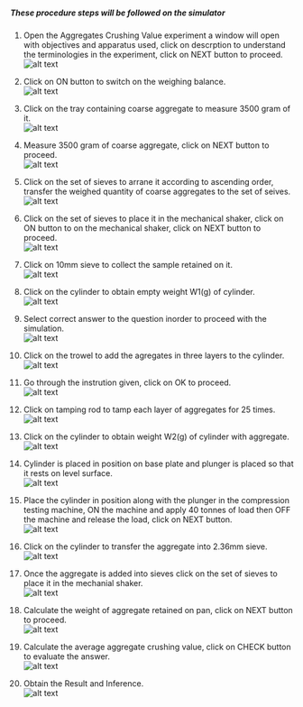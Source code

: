 ##### These procedure steps will be followed on the simulator

1. Open the Aggregates Crushing Value experiment a window will open with objectives and apparatus used, click on descrption to understand the terminologies in the experiment, click on NEXT button to proceed.<br>
![alt text](images/crush1.png)<br>

2. Click on ON button to switch on the weighing balance.<br>
![alt text](images/crush2.png)<br>

3. Click on the tray containing coarse aggregate to measure 3500 gram of it.<br>
![alt text](images/crush3.png)<br>

4. Measure 3500 gram of coarse aggregate, click on NEXT button to proceed.<br>
![alt text](images/crush4.png)<br>

5. Click on the set of sieves to arrane it according to ascending order, transfer the weighed quantity of coarse aggregates to the set of seives.<br>
![alt text](images/crush5.png)<br>

6. Click on the set of sieves to place it in the mechanical shaker, click on ON button to on the mechanical shaker, click on NEXT button to proceed.<br>
![alt text](images/crush6.png)<br>

7. Click on 10mm sieve to collect the sample retained on it.<br>
![alt text](images/crush7.png)<br>

8. Click on the cylinder to obtain empty weight W1(g) of cylinder.<br>
![alt text](images/crush8.png)<br>

9. Select correct answer to the question inorder to proceed with the simulation.<br>
![alt text](images/crush9.png)<br>

10. Click on the trowel to add the agregates in three layers to the cylinder.<br>
![alt text](images/crush10.png)<br>

11. Go through the instrution given, click on OK to proceed.<br>
![alt text](images/crush11.png)<br>

12. Click on tamping rod to tamp each layer of aggregates for 25 times.<br>
![alt text](images/crush12.png)<br>

13. Click on the cylinder to obtain weight W2(g) of cylinder with aggregate.<br>
![alt text](images/crush13.png)<br>

14. Cylinder is placed in position on base plate and plunger is placed so that it rests on level surface.<br>
![alt text](images/crush14.png)<br>

15. Place the cylinder in position along with the plunger in the compression testing machine, ON the machine and apply 40 tonnes of load then OFF the machine and release the load, click on NEXT button.<br>
![alt text](images/crush15.png)<br>

16. Click on the cylinder to transfer the aggregate into 2.36mm sieve.<br>
![alt text](images/crush16.png)<br>

17. Once the aggregate is added into sieves click on the set of sieves to place it in the mechanial shaker.<br>
![alt text](images/crush17.png)<br>

18. Calculate the weight of aggregate retained on pan, click on NEXT button to proceed.<br>
![alt text](images/crush18.png)<br>

19. Calculate the average aggregate crushing value, click on CHECK button to evaluate the answer.<br>
![alt text](images/crush19.png)<br>

20. Obtain the Result and Inference.<br>
![alt text](images/crush20.png)<br>
